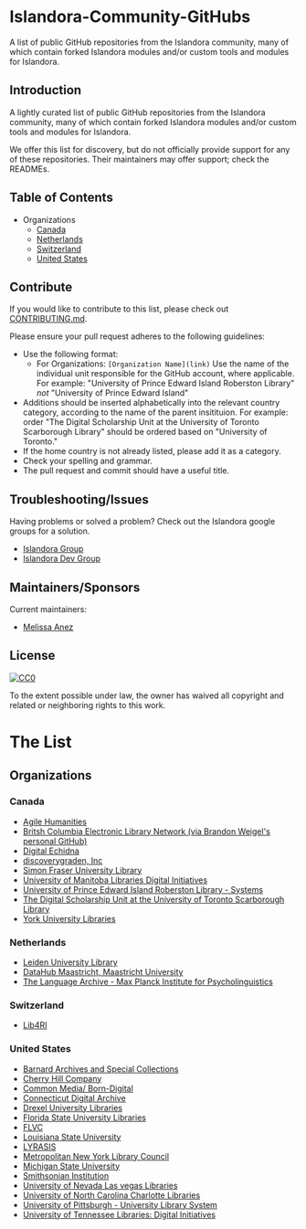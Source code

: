 # Islandora-Community-GitHubs
A list of public GitHub repositories from the Islandora community, many of which contain forked Islandora modules and/or custom tools and modules for Islandora.

## Introduction

A lightly curated list of public GitHub repositories from the Islandora community, many of which contain forked Islandora modules and/or custom tools and modules for Islandora.

We offer this list for discovery, but do not officially provide support for any of these repositories. Their maintainers may offer support; check the READMEs.

## Table of Contents
   * Organizations
      * [Canada](#canada)
      * [Netherlands](#netherlands)
      * [Switzerland](#switzerland)
      * [United States](#united-states)  
 

## Contribute

If you would like to contribute to this list, please check out [CONTRIBUTING.md](CONTRIBUTING.md).

Please ensure your pull request adheres to the following guidelines:

* Use the following format:
   * For Organizations: `[Organization Name](link)` Use the name of the individual unit responsible for the GitHub account, where applicable. For example: "University of Prince Edward Island Roberston Library" *not* "University of Prince Edward Island"
* Additions should be inserted alphabetically into the relevant country category, according to the name of the parent insitituion. For example: order "The Digital Scholarship Unit at the University of Toronto Scarborough Library" should be ordered based on "University of Toronto."
* If the home country is not already listed, please add it as a category.
* Check your spelling and grammar.
* The pull request and commit should have a useful title.

## Troubleshooting/Issues

Having problems or solved a problem? Check out the Islandora google groups for a solution.

* [Islandora Group](https://groups.google.com/forum/?hl=en&fromgroups#!forum/islandora)
* [Islandora Dev Group](https://groups.google.com/forum/?hl=en&fromgroups#!forum/islandora-dev)

## Maintainers/Sponsors

Current maintainers:

* [Melissa Anez](https://github.com/manez)

## License

[![CC0](http://mirrors.creativecommons.org/presskit/buttons/88x31/svg/cc-zero.svg)](https://creativecommons.org/publicdomain/zero/1.0/)

To the extent possible under law, the owner has waived all copyright and related or neighboring rights to this work.

# The List

## Organizations

### Canada
* [Agile Humanities](https://github.com/agile-humanities)
* [Britsh Columbia Electronic Library Network (via Brandon Weigel's personal GitHub)](https://github.com/bondjimbond)
* [Digital Echidna](https://github.com/echidnacorp)
* [discoverygraden, Inc](https://github.com/discoverygarden)
* [Simon Fraser University Library](https://github.com/SFULibrary)
* [University of Manitoba Libraries Digital Initiatives](https://github.com/uml-digitalinitiatives)
* [University of Prince Edward Island Roberston Library - Systems](https://github.com/roblib)
* [The Digital Scholarship Unit at the University of Toronto Scarborough Library](https://github.com/digitalutsc)
* [York University Libraries](https://github.com/yorkulibraries)

### Netherlands
* [Leiden University Library](https://github.com/LeidenUniversityLibrary)
* [DataHub Maastricht, Maastricht University](https://github.com/MaastrichtUniversity)
* [The Language Archive - Max Planck Institute for Psycholinguistics](https://github.com/TheLanguageArchive)
 
### Switzerland
* [Lib4RI](https://github.com/Lib4RI)

### United States
* [Barnard Archives and Special Collections](https://github.com/BarnardArchives)
* [Cherry Hill Company](https://github.com/cherryhill)
* [Common Media/ Born-Digital](https://github.com/commonmedia)
* [Connecticut Digital Archive](https://github.com/CTDA)
* [Drexel University Libraries](https://github.com/DrexelUniversityLibraries)
* [Florida State University Libraries](https://github.com/fsulib)
* [FLVC](https://github.com/FLVC)
* [Louisiana State University](https://github.com/lsulibraries)
* [LYRASIS](https://github.com/lyrasis)
* [Metropolitan New York Library Council](https://github.com/mnylc)
* [Michigan State University](https://github.com/Michigan-State-University)
* [Smithsonian Institution](https://github.com/Smithsonian)
* [University of Nevada Las vegas Libraries](https://github.com/UNLV-Libraries)
* [University of North Carolina Charlotte Libraries](https://github.com/unc-charlotte-libraries)
* [University of Pittsburgh - University Library System](https://github.com/ulsdevteam)
* [University of Tennessee Libraries: Digital Initiatives](https://github.com/utkdigitalinitiatives)



